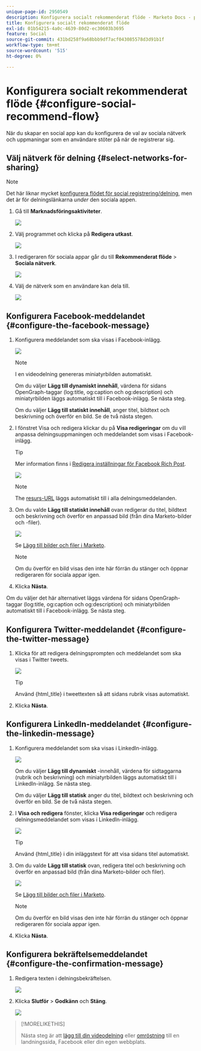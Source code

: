 ```yaml
---
unique-page-id: 2950549
description: Konfigurera socialt rekommenderat flöde - Marketo Docs - produktdokumentation
title: Konfigurera socialt rekommenderat flöde
exl-id: 01b54215-4a0c-4639-80d2-ec30603b3695
feature: Social
source-git-commit: 431bd258f9a68bbb9df7acf043085578d3d91b1f
workflow-type: tm+mt
source-wordcount: '515'
ht-degree: 0%

---
```


# Konfigurera socialt rekommenderat flöde {#configure-social-recommend-flow}

När du skapar en social app kan du konfigurera de val av sociala nätverk och uppmaningar som en användare stöter på när de registrerar sig.

## Välj nätverk för delning {#select-networks-for-sharing}

>[!NOTE]
>
>Det här liknar mycket [konfigurera flödet för social registrering/delning](/help/marketo/product-docs/demand-generation/social/configuring-social-actions/configure-social-sign-up-share-flow.md), men det är för delningslänkarna _under_ den sociala appen.

1. Gå till **Marknadsföringsaktiviteter**.

   ![](assets/login-marketing-activities-1.png)

1. Välj programmet och klicka på **Redigera utkast**.

   ![](assets/image2014-9-22-11-3a51-3a6.png)

1. I redigeraren för sociala appar går du till **Rekommenderat flöde** > **Sociala nätverk**.

   ![](assets/recommendedflow.png)

1. Välj de nätverk som en användare kan dela till.

   ![](assets/socialnetworkschoose.png)

## Konfigurera Facebook-meddelandet {#configure-the-facebook-message}

1. Konfigurera meddelandet som ska visas i Facebook-inlägg.

   ![](assets/image2014-9-22-11-3a53-3a21.png)

   >[!NOTE]
   >
   >I en videodelning genereras miniatyrbilden automatiskt.

   Om du väljer **Lägg till dynamiskt innehåll**, värdena för sidans OpenGraph-taggar (log:title, og:caption och og:description) och miniatyrbilden läggs automatiskt till i Facebook-inlägg. Se nästa steg.

   Om du väljer **Lägg till statiskt innehåll**, anger titel, bildtext och beskrivning och överför en bild. Se de två nästa stegen.

1. I fönstret Visa och redigera klickar du på **Visa redigeringar** om du vill anpassa delningsuppmaningen och meddelandet som visas i Facebook-inlägg.

   >[!TIP]
   >
   >Mer information finns i [Redigera inställningar för Facebook Rich Post](/help/marketo/product-docs/demand-generation/facebook/edit-facebook-rich-post-settings.md).

   ![](assets/image2014-9-22-11-3a54-3a36.png)

   >[!NOTE]
   >
   >The [resurs-URL](/help/marketo/product-docs/demand-generation/social/social-functions/choose-the-share-url-for-a-social-app.md) läggs automatiskt till i alla delningsmeddelanden.

1. Om du valde **Lägg till statiskt innehåll** ovan redigerar du titel, bildtext och beskrivning och överför en anpassad bild (från dina Marketo-bilder och -filer).

   ![](assets/image2014-9-22-11-3a55-3a14.png)

   Se [Lägg till bilder och filer i Marketo](/help/marketo/product-docs/demand-generation/images-and-files/add-images-and-files-to-marketo.md).

   >[!NOTE]
   >
   >Om du överför en bild visas den inte här förrän du stänger och öppnar redigeraren för sociala appar igen.

1. Klicka **Nästa**.

Om du väljer det här alternativet läggs värdena för sidans OpenGraph-taggar (log:title, og:caption och og:description) och miniatyrbilden automatiskt till i Facebook-inlägg. Se nästa steg.

## Konfigurera Twitter-meddelandet {#configure-the-twitter-message}

1. Klicka för att redigera delningsprompten och meddelandet som ska visas i Twitter tweets.

   ![](assets/image2014-9-22-12-3a2-3a40.png)

   >[!TIP]
   >
   >Använd {html_title} i tweettexten så att sidans rubrik visas automatiskt.

1. Klicka **Nästa**.

## Konfigurera LinkedIn-meddelandet {#configure-the-linkedin-message}

1. Konfigurera meddelandet som ska visas i LinkedIn-inlägg.

   ![](assets/image2014-9-22-12-3a3-3a21.png)

   Om du väljer **Lägg till dynamiskt** -innehåll, värdena för sidtaggarna (rubrik och beskrivning) och miniatyrbilden läggs automatiskt till i LinkedIn-inlägg. Se nästa steg.

   Om du väljer **Lägg till statisk** anger du titel, bildtext och beskrivning och överför en bild. Se de två nästa stegen.

1. I **Visa och redigera** fönster, klicka **Visa redigeringar** och redigera delningsmeddelandet som visas i LinkedIn-inlägg.

   ![](assets/image2014-9-22-12-3a3-3a38.png)

   >[!TIP]
   >
   >Använd {html_title} i din inläggstext för att visa sidans titel automatiskt.

1. Om du valde **Lägg till statisk** ovan, redigera titel och beskrivning och överför en anpassad bild (från dina Marketo-bilder och filer).

   ![](assets/image2014-9-22-12-3a4-3a43.png)

   Se [Lägg till bilder och filer i Marketo](/help/marketo/product-docs/demand-generation/images-and-files/add-images-and-files-to-marketo.md).

   >[!NOTE]
   >
   >Om du överför en bild visas den inte här förrän du stänger och öppnar redigeraren för sociala appar igen.

1. Klicka **Nästa**.

## Konfigurera bekräftelsemeddelandet {#configure-the-confirmation-message}

1. Redigera texten i delningsbekräftelsen.

   ![](assets/image2014-9-22-12-3a5-3a30.png)

1. Klicka **Slutför** > **Godkänn** och **Stäng**.

   ![](assets/image2014-9-22-12-3a5-3a45.png)

>[!MORELIKETHIS]
>
>Nästa steg är att [lägg till din videodelning](/help/marketo/product-docs/demand-generation/social/configuring-social-actions/customize-video-share-flow.md) eller [omröstning](/help/marketo/product-docs/demand-generation/social/creating-a-poll/create-a-poll.md) till en landningssida, Facebook eller din egen webbplats.
